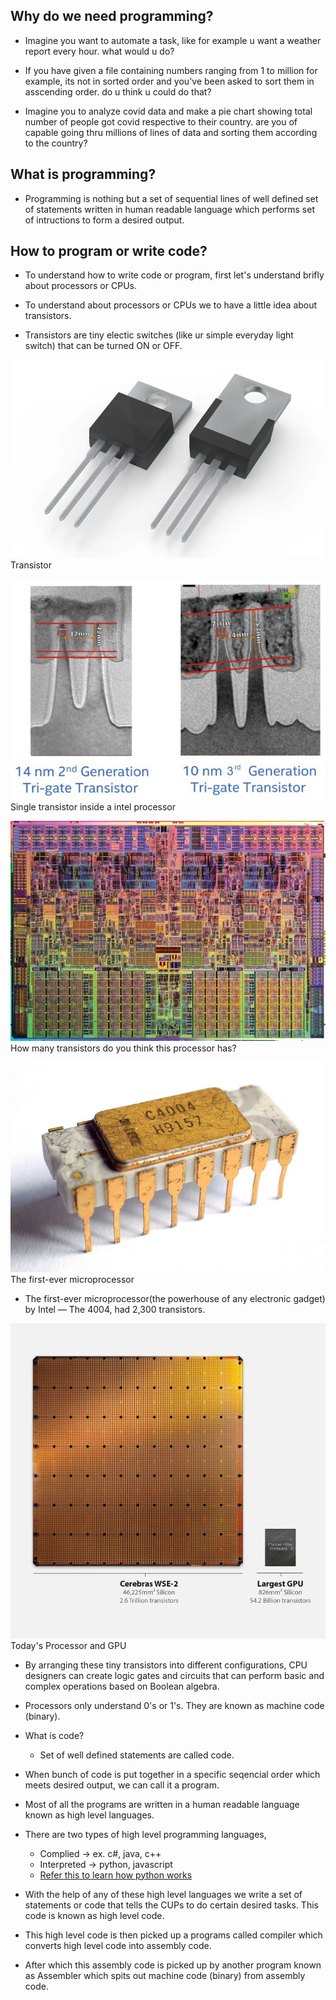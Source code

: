 ## Why do we need programming?

- Imagine you want to automate a task, like for example u want a weather report every hour. what would u do? 

- If you have given a file containing numbers ranging from 1 to million for example, its not in sorted order and you've been asked to sort them in asscending order. do u think u could do that?

- Imagine you to analyze covid data and make a pie chart showing total number of people got covid respective to their country.
are you of capable going thru millions of lines of data and sorting them according to the country?

## What is programming?

- Programming is nothing but a set of sequential lines of well defined set of statements written in human readable language which performs set of intructions to form a desired output.

## How to program or write code?

- To understand how to write code or program, first let's understand brifly about processors or CPUs.

- To understand about processors or CPUs we to have a little idea about transistors.

- Transistors are tiny electic switches (like ur simple everyday light switch) that can be turned ON or OFF.

![Alt text](image-3.png)
Transistor

![Alt text](image.png)
Single transistor inside a intel processor

![Alt text](image-2.png)
How many transistors do you think this processor has?

![The first-ever microprocessor](image-5.png)
The first-ever microprocessor

- The first-ever microprocessor(the powerhouse of any electronic gadget) by Intel — The 4004, had 2,300 transistors.

![Today's Processor and GPU](image-6.png)
Today's Processor and GPU

- By arranging these tiny transistors into different configurations, CPU designers can create logic gates and circuits that can perform basic and complex operations based on Boolean algebra.

- Processors only understand 0's or 1's. They are known as machine code (binary).

- What is code?
  - Set of well defined statements are called code.

- When bunch of code is put together in a specific seqencial order which meets desired output, we can call it a program.

- Most of all the programs are written in a human readable language known as high level languages.

- There are two types of high level programming languages,
  - Complied -> ex. c#, java, c++
  - Interpreted -> python, javascript  
  - [Refer this to learn how python works](https://www.freecodecamp.org/news/what-is-python-beginners-guide/)

- With the help of any of these high level languages we write a 
set of statements or code that tells the CUPs to do certain desired tasks. This code is known as high level code.

- This high level code is then picked up a programs called compiler which converts high level code into assembly code.

- After which this assembly code is picked up by another program known as Assembler which spits out machine code (binary) from assembly code.






